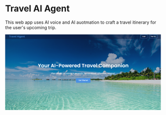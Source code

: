 # Travel AI Agent

This web app uses AI voice and AI auotmation to craft a travel itinerary for the user's upcoming trip.

<img src="public/TravelAI.png"/>
